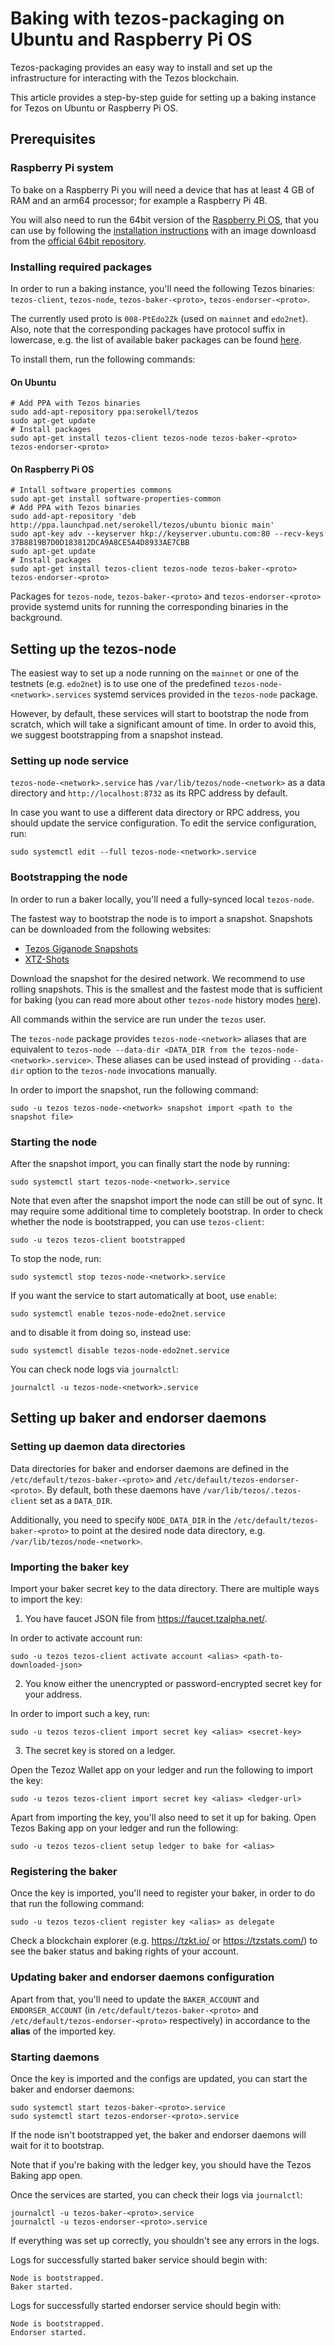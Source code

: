 <!--
   - SPDX-FileCopyrightText: 2021 TQ Tezos <https://tqtezos.com/>
   -
   - SPDX-License-Identifier: LicenseRef-MIT-TQ
   -->
# Baking with tezos-packaging on Ubuntu and Raspberry Pi OS

Tezos-packaging provides an easy way to install and set up the infrastructure for
interacting with the Tezos blockchain.

This article provides a step-by-step guide for setting up a baking instance for
Tezos on Ubuntu or Raspberry Pi OS.

## Prerequisites

### Raspberry Pi system

To bake on a Raspberry Pi you will need a device that has at least 4 GB of RAM
and an arm64 processor; for example a Raspberry Pi 4B.

You will also need to run the 64bit version of the [Raspberry Pi OS](https://www.raspberrypi.org/software/),
that you can use by following the [installation instructions](https://www.raspberrypi.org/documentation/installation/installing-images/)
with an image downloasd from the [official 64bit repository](https://downloads.raspberrypi.org/raspios_arm64/images/).

### Installing required packages

In order to run a baking instance, you'll need the following Tezos binaries:
`tezos-client`, `tezos-node`, `tezos-baker-<proto>`, `tezos-endorser-<proto>`.

The currently used proto is `008-PtEdo2Zk` (used on `mainnet` and `edo2net`).
Also, note that the corresponding packages have protocol
suffix in lowercase, e.g. the list of available baker packages can be found
[here](https://launchpad.net/~serokell/+archive/ubuntu/tezos/+packages?field.name_filter=tezos-baker&field.status_filter=published).

To install them, run the following commands:

#### On Ubuntu
```
# Add PPA with Tezos binaries
sudo add-apt-repository ppa:serokell/tezos
sudo apt-get update
# Install packages
sudo apt-get install tezos-client tezos-node tezos-baker-<proto> tezos-endorser-<proto>
```

#### On Raspberry Pi OS
```
# Intall software properties commons
sudo apt-get install software-properties-common
# Add PPA with Tezos binaries
sudo add-apt-repository 'deb http://ppa.launchpad.net/serokell/tezos/ubuntu bionic main'
sudo apt-key adv --keyserver hkp://keyserver.ubuntu.com:80 --recv-keys 37B8819B7D0D183812DCA9A8CE5A4D8933AE7CBB
sudo apt-get update
# Install packages
sudo apt-get install tezos-client tezos-node tezos-baker-<proto> tezos-endorser-<proto>
```

Packages for `tezos-node`, `tezos-baker-<proto>` and `tezos-endorser-<proto>` provide
systemd units for running the corresponding binaries in the background.

## Setting up the tezos-node

The easiest way to set up a node running on the `mainnet` or one of the
testnets (e.g. `edo2net`) is to use one of the predefined
`tezos-node-<network>.services` systemd services provided in the `tezos-node`
package.

However, by default, these services will start to bootstrap the node from scratch,
which will take a significant amount of time.
In order to avoid this, we suggest bootstrapping from a snapshot instead.

### Setting up node service

`tezos-node-<network>.service` has `/var/lib/tezos/node-<network>` as a data directory
and `http://localhost:8732` as its RPC address by default.

In case you want to use a different data directory or RPC address,
you should update the service configuration. To edit the service configuration, run:
```
sudo systemctl edit --full tezos-node-<network>.service
```

### Bootstrapping the node

In order to run a baker locally, you'll need a fully-synced local `tezos-node`.

The fastest way to bootstrap the node is to import a snapshot.
Snapshots can be downloaded from the following websites:
* [Tezos Giganode Snapshots](https://snapshots-tezos.giganode.io/)
* [XTZ-Shots](https://xtz-shots.io/)

Download the snapshot for the desired network. We recommend to use rolling snapshots. This is
the smallest and the fastest mode that is sufficient for baking (you can read more about other
`tezos-node` history modes [here](https://tezos.gitlab.io/user/history_modes.html#history-modes)).

All commands within the service are run under the `tezos` user.

The `tezos-node` package provides `tezos-node-<network>` aliases that are equivalent to
`tezos-node --data-dir <DATA_DIR from the tezos-node-<network>.service>`.
These aliases can be used instead of providing `--data-dir` option to the `tezos-node`
invocations manually.

In order to import the snapshot, run the following command:
```
sudo -u tezos tezos-node-<network> snapshot import <path to the snapshot file>
```

### Starting the node

After the snapshot import, you can finally start the node by running:
```
sudo systemctl start tezos-node-<network>.service
```

Note that even after the snapshot import the node can still be out of sync. It may require
some additional time to completely bootstrap. In order to check whether the node is bootstrapped,
you can use `tezos-client`:
```
sudo -u tezos tezos-client bootstrapped
```

To stop the node, run:
```
sudo systemctl stop tezos-node-<network>.service
```

If you want the service to start automatically at boot, use `enable`:
```
sudo systemctl enable tezos-node-edo2net.service
```
and to disable it from doing so, instead use:
```
sudo systemctl disable tezos-node-edo2net.service
```

You can check node logs via `journalctl`:
```
journalctl -u tezos-node-<network>.service
```

## Setting up baker and endorser daemons

### Setting up daemon data directories

Data directories for baker and endorser daemons are defined in the
`/etc/default/tezos-baker-<proto>` and `/etc/default/tezos-endorser-<proto>`.
By default, both these daemons have `/var/lib/tezos/.tezos-client` set as a `DATA_DIR`.

Additionally, you need to specify `NODE_DATA_DIR` in the `/etc/default/tezos-baker-<proto>`
to point at the desired node data directory, e.g. `/var/lib/tezos/node-<network>`.


### Importing the baker key

Import your baker secret key to the data directory. There are multiple ways to import
the key:

1) You have faucet JSON file from https://faucet.tzalpha.net/.

In order to activate account run:
```
sudo -u tezos tezos-client activate account <alias> <path-to-downloaded-json>
```

2) You know either the unencrypted or password-encrypted secret key for your address.

In order to import such a key, run:
```
sudo -u tezos tezos-client import secret key <alias> <secret-key>
```
3) The secret key is stored on a ledger.

Open the Tezoz Wallet app on your ledger and run the following
to import the key:
```
sudo -u tezos tezos-client import secret key <alias> <ledger-url>
```
Apart from importing the key, you'll also need to set it up for baking. Open Tezos Baking app
on your ledger and run the following:
```
sudo -u tezos tezos-client setup ledger to bake for <alias>
```

### Registering the baker
Once the key is imported, you'll need to register your baker, in order to do that run the following
command:
```
sudo -u tezos tezos-client register key <alias> as delegate
```

Check a blockchain explorer (e.g. https://tzkt.io/ or https://tzstats.com/) to see the baker status and
baking rights of your account.

### Updating baker and endorser daemons configuration
Apart from that, you'll need to update the `BAKER_ACCOUNT` and `ENDORSER_ACCOUNT` (in
`/etc/default/tezos-baker-<proto>` and `/etc/default/tezos-endorser-<proto>` respectively) in
accordance to the **alias** of the imported key.

### Starting daemons

Once the key is imported and the configs are updated, you can start the baker and endorser daemons:
```
sudo systemctl start tezos-baker-<proto>.service
sudo systemctl start tezos-endorser-<proto>.service
```

If the node isn't bootstrapped yet, the baker and endorser daemons will wait for it to bootstrap.

Note that if you're baking with the ledger key, you should have the Tezos Baking app open.

Once the services are started, you can check their logs via `journalctl`:
```
journalctl -u tezos-baker-<proto>.service
journalctl -u tezos-endorser-<proto>.service
```

If everything was set up correctly, you shouldn't see any errors in the logs.

Logs for successfully started baker service should begin with:
```
Node is bootstrapped.
Baker started.
```

Logs for successfully started endorser service should begin with:
```
Node is bootstrapped.
Endorser started.
```
